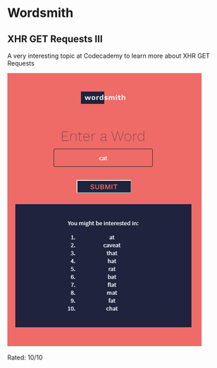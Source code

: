 # Wordsmith
## XHR GET Requests III

A very interesting topic at Codecademy to learn more about XHR GET Requests


![](./project.png)

Rated: 10/10
